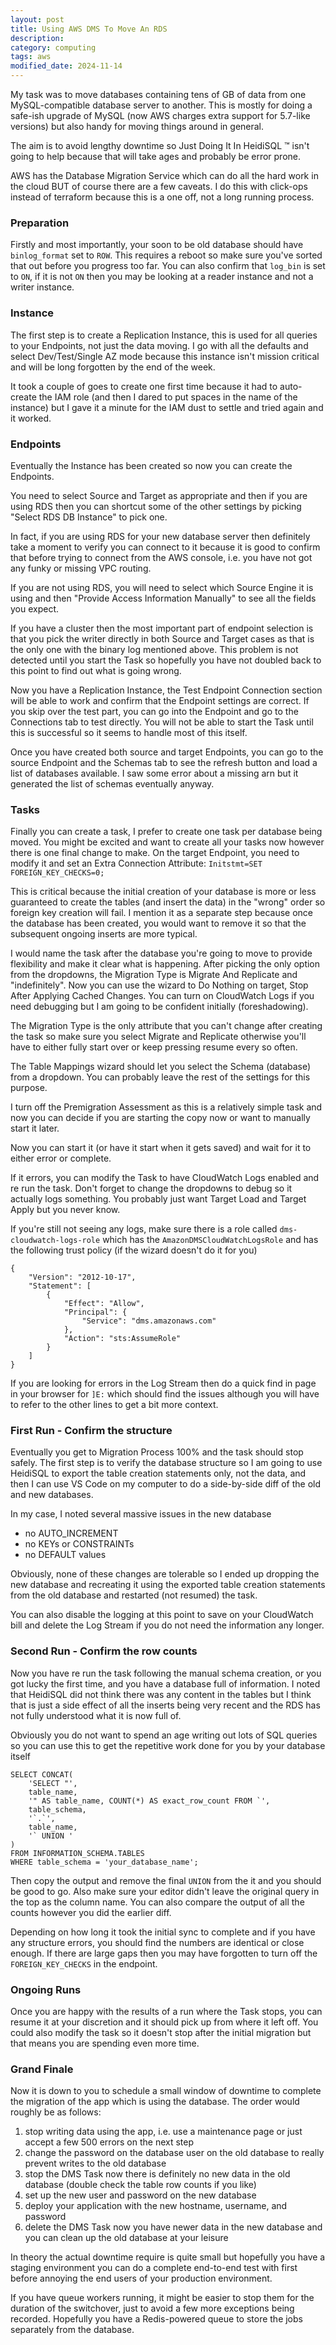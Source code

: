 ```yaml
---
layout: post
title: Using AWS DMS To Move An RDS
description:
category: computing
tags: aws
modified_date: 2024-11-14
---
```


My task was to move databases containing tens of GB of data from one MySQL-compatible database server to another. This is mostly for doing a safe-ish upgrade of MySQL (now AWS charges extra support for 5.7-like versions) but also handy for moving things around in general.

The aim is to avoid lengthy downtime so Just Doing It In HeidiSQL ™ isn't going to help because that will take ages and probably be error prone.

AWS has the Database Migration Service which can do all the hard work in the cloud BUT of course there are a few caveats. I do this with click-ops instead of terraform because this is a one off, not a long running process.

### Preparation

Firstly and most importantly, your soon to be old database should have `binlog_format` set to `ROW`. This requires a reboot so make sure you've sorted that out before you progress too far. You can also confirm that `log_bin` is set to `ON`, if it is not `ON` then you may be looking at a reader instance and not a writer instance.

### Instance

The first step is to create a Replication Instance, this is used for all queries to your Endpoints, not just the data moving. I go with all the defaults and select Dev/Test/Single AZ mode because this instance isn't mission critical and will be long forgotten by the end of the week.

It took a couple of goes to create one first time because it had to auto-create the IAM role (and then I dared to put spaces in the name of the instance) but I gave it a minute for the IAM dust to settle and tried again and it worked.

### Endpoints

Eventually the Instance has been created so now you can create the Endpoints.

You need to select Source and Target as appropriate and then if you are using RDS then you can shortcut some of the other settings by picking "Select RDS DB Instance" to pick one.

In fact, if you are using RDS for your new database server then definitely take a moment to verify you can connect to it because it is good to confirm that before trying to connect from the AWS console, i.e. you have not got any funky or missing VPC routing.

If you are not using RDS, you will need to select which Source Engine it is using and then "Provide Access Information Manually" to see all the fields you expect.

If you have a cluster then the most important part of endpoint selection is that you pick the writer directly in both Source and Target cases as that is the only one with the binary log mentioned above. This problem is not detected until you start the Task so hopefully you have not doubled back to this point to find out what is going wrong.

Now you have a Replication Instance, the Test Endpoint Connection section will be able to work and confirm that the Endpoint settings are correct. If you skip over the test part, you can go into the Endpoint and go to the Connections tab to test directly. You will not be able to start the Task until this is successful so it seems to handle most of this itself.

Once you have created both source and target Endpoints, you can go to the source Endpoint and the Schemas tab to see the refresh button and load a list of databases available. I saw some error about a missing arn but it generated the list of schemas eventually anyway.

### Tasks

Finally you can create a task, I prefer to create one task per database being moved. You might be excited and want to create all your tasks now however there is one final change to make. On the target Endpoint, you need to modify it and set an Extra Connection Attribute: `Initstmt=SET FOREIGN_KEY_CHECKS=0;`

This is critical because the initial creation of your database is more or less guaranteed to create the tables (and insert the data) in the "wrong" order so foreign key creation will fail. I mention it as a separate step because once the database has been created, you would want to remove it so that the subsequent ongoing inserts are more typical.

I would name the task after the database you're going to move to provide flexibility and make it clear what is happening. After picking the only option from the dropdowns, the Migration Type is Migrate And Replicate and "indefinitely". Now you can use the wizard to Do Nothing on target, Stop After Applying Cached Changes. You can turn on CloudWatch Logs if you need debugging but I am going to be confident initially (foreshadowing).

The Migration Type is the only attribute that you can't change after creating the task so make sure you select Migrate and Replicate otherwise you'll have to either fully start over or keep pressing resume every so often.

The Table Mappings wizard should let you select the Schema (database) from a dropdown. You can probably leave the rest of the settings for this purpose.

I turn off the Premigration Assessment as this is a relatively simple task and now you can decide if you are starting the copy now or want to manually start it later.

Now you can start it (or have it start when it gets saved) and wait for it to either error or complete.

If it errors, you can modify the Task to have CloudWatch Logs enabled and re run the task. Don't forget to change the dropdowns to debug so it actually logs something. You probably just want Target Load and Target Apply but you never know.

If you're still not seeing any logs, make sure there is a role called `dms-cloudwatch-logs-role` which has the `AmazonDMSCloudWatchLogsRole` and has the following trust policy (if the wizard doesn't do it for you)

<pre><code>{
    "Version": "2012-10-17",
    "Statement": [
        {
            "Effect": "Allow",
            "Principal": {
                "Service": "dms.amazonaws.com"
            },
            "Action": "sts:AssumeRole"
        }
    ]
}</code></pre>

If you are looking for errors in the Log Stream then do a quick find in page in your browser for `]E:` which should find the issues although you will have to refer to the other lines to get a bit more context.

### First Run - Confirm the structure

Eventually you get to Migration Process 100% and the task should stop safely. The first step is to verify the database structure so I am going to use HeidiSQL to export the table creation statements only, not the data, and then I can use VS Code on my computer to do a side-by-side diff of the old and new databases.

In my case, I noted several massive issues in the new database

- no AUTO_INCREMENT
- no KEYs or CONSTRAINTs
- no DEFAULT values

Obviously, none of these changes are tolerable so I ended up dropping the new database and recreating it using the exported table creation statements from the old database and restarted (not resumed) the task.

You can also disable the logging at this point to save on your CloudWatch bill and delete the Log Stream if you do not need the information any longer.

### Second Run - Confirm the row counts

Now you have re run the task following the manual schema creation, or you got lucky the first time, and you have a database full of information. I noted that HeidiSQL did not think there was any content in the tables but I think that is just a side effect of all the inserts being very recent and the RDS has not fully understood what it is now full of.

Obviously you do not want to spend an age writing out lots of SQL queries so you can use this to get the repetitive work done for you by your database itself

<pre><code>SELECT CONCAT(
    'SELECT "',
    table_name,
    '" AS table_name, COUNT(*) AS exact_row_count FROM `',
    table_schema,
    '`.`',
    table_name,
    '` UNION '
)
FROM INFORMATION_SCHEMA.TABLES
WHERE table_schema = 'your_database_name';</code></pre>

Then copy the output and remove the final `UNION` from the it and you should be good to go. Also make sure your editor didn't leave the original query in the top as the column name. You can also compare the output of all the counts however you did the earlier diff.

Depending on how long it took the initial sync to complete and if you have any structure errors, you should find the numbers are identical or close enough. If there are large gaps then you may have forgotten to turn off the `FOREIGN_KEY_CHECKS` in the endpoint.

### Ongoing Runs

Once you are happy with the results of a run where the Task stops, you can resume it at your discretion and it should pick up from where it left off. You could also modify the task so it doesn't stop after the initial migration but that means you are spending even more time.

### Grand Finale

Now it is down to you to schedule a small window of downtime to complete the migration of the app which is using the database. The order would roughly be as follows:

1. stop writing data using the app, i.e. use a maintenance page or just accept a few 500 errors on the next step
2. change the password on the database user on the old database to really prevent writes to the old database
3. stop the DMS Task now there is definitely no new data in the old database (double check the table row counts if you like)
4. set up the new user and password on the new database
5. deploy your application with the new hostname, username, and password
6. delete the DMS Task now you have newer data in the new database and you can clean up the old database at your leisure

In theory the actual downtime require is quite small but hopefully you have a staging environment you can do a complete end-to-end test with first before annoying the end users of your production environment.

If you have queue workers running, it might be easier to stop them for the duration of the switchover, just to avoid a few more exceptions being recorded. Hopefully you have a Redis-powered queue to store the jobs separately from the database.
